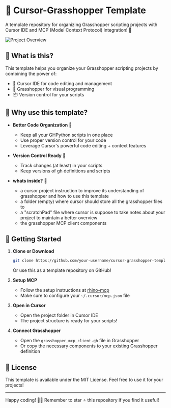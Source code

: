# 🦗 Cursor-Grasshopper Template

A template repository for organizing Grasshopper scripting projects with Cursor IDE and MCP (Model Context Protocol) integration! 🚀

![Project Overview](img.jpg)

## 🌟 What is this?

This template helps you organize your Grasshopper scripting projects by combining the power of:
- 📝 Cursor IDE for code editing and management
- 🦗 Grasshopper for visual programming
- 📦 Version control for your scripts

## 🎯 Why use this template?

- **Better Code Organization** 📁
  - Keep all your GHPython scripts in one place
  - Use proper version control for your code
  - Leverage Cursor's powerful code editing + context features

- **Version Control Ready** 🔄
  - Track changes (at least) in your scripts
  - Keep versions of gh definitions and scripts

- **whats inside?** 🔄
    - a cursor project instruction to improve its understanding of grasshopper and how to use this template
    - a folder (empty) where cursor should store all the grasshopper files to
    - a "scratchPad" file where cursor is suppose to take notes about your project to maintain a better overview
    - the grasshopper MCP client components 
    
## 🚀 Getting Started

1. **Clone or Download**
   ```bash
   git clone https://github.com/your-username/cursor-grasshopper-template
   ```
   Or use this as a template repository on GitHub!

2. **Setup MCP**
   - Follow the setup instructions at [rhino-mcp](https://github.com/SerjoschDuering/rhino-mcp)
   - Make sure to configure your `~/.cursor/mcp.json` file

3. **Open in Cursor**
   - Open the project folder in Cursor IDE
   - The project structure is ready for your scripts!

4. **Connect Grasshopper**
   - Open the `grasshopper_mcp_client.gh` file in Grasshopper
   - Or copy the necessary components to your existing Grasshopper definition



## 📄 License

This template is available under the MIT License. Feel free to use it for your projects!

---

Happy coding! 🎨✨ Remember to star ⭐ this repository if you find it useful!
